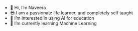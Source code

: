 - 👋 Hi, I’m Naveera
- 😎 I am a passionate life learner, and completely self taught
- 👀 I’m interested in using AI for education
- 🌱 I’m currently learning Machine Learning

<!---
nqcm/nqcm is a ✨ special ✨ repository because its `README.md` (this file) appears on your GitHub profile.
You can click the Preview link to take a look at your changes.
--->
